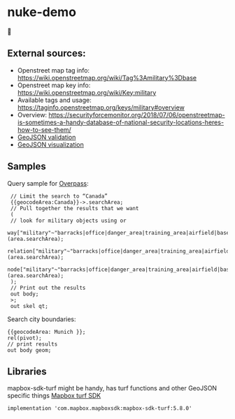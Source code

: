 # nuke-demo
🥳

## External sources:
* Openstreet map tag info: https://wiki.openstreetmap.org/wiki/Tag%3Amilitary%3Dbase
* Openstreet map key info: https://wiki.openstreetmap.org/wiki/Key:military
* Available tags and usage: https://taginfo.openstreetmap.org/keys/military#overview 
* Overview: https://securityforcemonitor.org/2018/07/06/openstreetmap-is-sometimes-a-handy-database-of-national-security-locations-heres-how-to-see-them/
* [GeoJSON validation](https://geojsonlint.com/)
* [GeoJSON visualization](https://geojson.io/)


## Samples
Query sample for [Overpass](https://overpass-turbo.eu/):

     // Limit the search to “Canada”
     {{geocodeArea:Canada}}->.searchArea;
     // Pull together the results that we want
     (
     // look for military objects using or
     way["military"~"barracks|office|danger_area|training_area|airfield|base|naval_base"](area.searchArea);
     relation["military"~"barracks|office|danger_area|training_area|airfield|base|naval_base"](area.searchArea);
     node["military"~"barracks|office|danger_area|training_area|airfield|base|naval_base"](area.searchArea);
     );
     // Print out the results
     out body;
     >;
     out skel qt;

Search city boundaries:

    {{geocodeArea: Munich }};
    rel(pivot);
    // print results
    out body geom;

## Libraries
mapbox-sdk-turf might be handy, has turf functions and other GeoJSON specific things [Mapbox turf SDK](https://docs.mapbox.com/android/java/guides/turf/)  

    implementation 'com.mapbox.mapboxsdk:mapbox-sdk-turf:5.8.0'



